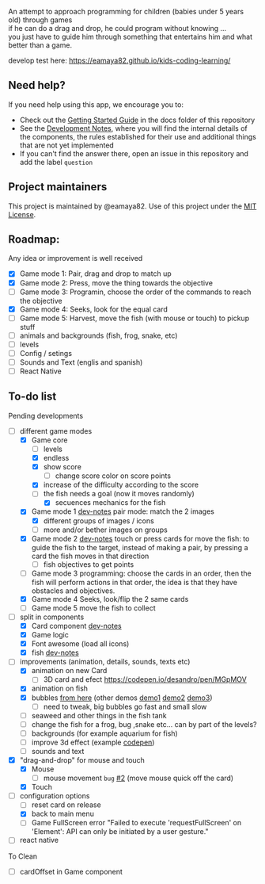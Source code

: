 An attempt to approach programming for children (babies under 5 years old) through games  
if he can do a drag and drop, he could program without knowing ...  
you just have to guide him through something that entertains him and what better than a game.  

develop test here: https://eamaya82.github.io/kids-coding-learning/

## Need help?

If you need help using this app, we encourage you to:  

- Check out the [Getting Started Guide](docs/getting-started.md) in the docs folder of this repository
- See the [Development Notes](docs/dev-notes.md), where you will find the internal details of the components, the rules established for their use and additional things that are not yet implemented
- If you can't find the answer there, open an issue in this repository and add the label `question`

## Project maintainers

This project is maintained by @eamaya82. Use of this project under the [MIT License](LICENSE).  


## Roadmap:
Any idea or improvement is well received  

- [x] Game mode 1: Pair, drag and drop to match up
- [x] Game mode 2: Press, move the thing towards the objective
- [ ] Game mode 3: Programin, choose the order of the commands to reach the objective
- [x] Game mode 4: Seeks, look for the equal card  
- [ ] Game mode 5: Harvest, move the fish (with mouse or touch) to pickup stuff  
- [ ] animals and backgrounds (fish, frog, snake, etc)
- [ ] levels
- [ ] Config / setings
- [ ] Sounds and Text (englis and spanish)
- [ ] React Native
 
## To-do list
Pending developments  

- [ ] different game modes
  - [x] Game core
    - [ ] levels
    - [x] endless
    - [x] show score
      - [ ] change score color on score points
    - [x] increase of the difficulty according to the score
    - [ ] the fish needs a goal (now it moves randomly)
      - [x] secuences mechanics for the fish
  - [x] Game mode 1 [dev-notes](docs/dev-notes.md#game-mode1) pair mode: match the 2 images  
    - [x] different groups of images / icons
    - [ ] more and/or bether images on groups
  - [x] Game mode 2 [dev-notes](docs/dev-notes.md#game-mode2) touch or press cards for move the fish: to guide the fish to the target, instead of making a pair, by pressing a card the fish moves in that direction  
    - [ ] fish objectives to get points  
  - [ ] Game mode 3 programming: choose the cards in an order, then the fish will perform actions in that order, the idea is that they have obstacles and objectives.  
  - [x] Game mode 4 Seeks, look/flip the 2 same cards  
  - [ ] Game mode 5 move the fish to collect  
- [ ] split in components  
	- [x] Card component [dev-notes](docs/dev-notes.md#cards)  
	- [x] Game logic
	- [x] Font awesome (load all icons)  
  - [x] fish [dev-notes](docs/dev-notes.md#fish)  
- [ ] improvements (animation, details, sounds, texts etc)  
  - [x] animation on new Card  
    - [ ] 3D card and efect https://codepen.io/desandro/pen/MGpMOV
  - [x] animation on fish  
  - [x] bubbles [from here][bubbles4] (other demos [demo1][bubbles1] [demo2][bubbles2] [demo3][bubbles3])  
    - [ ] need to tweak, big bubbles go fast and small slow
  - [ ] seaweed and other things in the fish tank  
  - [ ] change the fish for a frog, bug ,snake etc... can by part of the levels?  
  - [ ] backgrounds (for example aquarium for fish)  
  - [ ] improve 3d effect (example [codepen][cp3deffect])  
  - [ ] sounds and text  
- [x] "drag-and-drop" for mouse and touch  
  - [x] Mouse  
    - [ ] mouse movement `bug` [#2](/../../issues/2) (move mouse quick off the card)  
  - [x] Touch  
- [ ] configuration options  
  - [ ] reset card on release  
  - [x] back to main menu  
  - [ ] Game FullScreen error "Failed to execute 'requestFullScreen' on 'Element': API can only be initiated by a user gesture."  
- [ ] react native  

To Clean  
- [ ] cardOffset in Game component  


[bubbles1]: https://codepen.io/matchboxhero/pen/LzdgOv?editors=1100
[bubbles2]: https://www.html5canvastutorials.com/advanced/html5-canvas-animated-bubbles/
[bubbles3]: https://codepen.io/Mark_Bowley/pen/mEtqj
[bubbles4]: http://jsfiddle.net/p5gpx
[cp3deffect]: https://codepen.io/ameyraut/pen/mzktE?editors=1100
